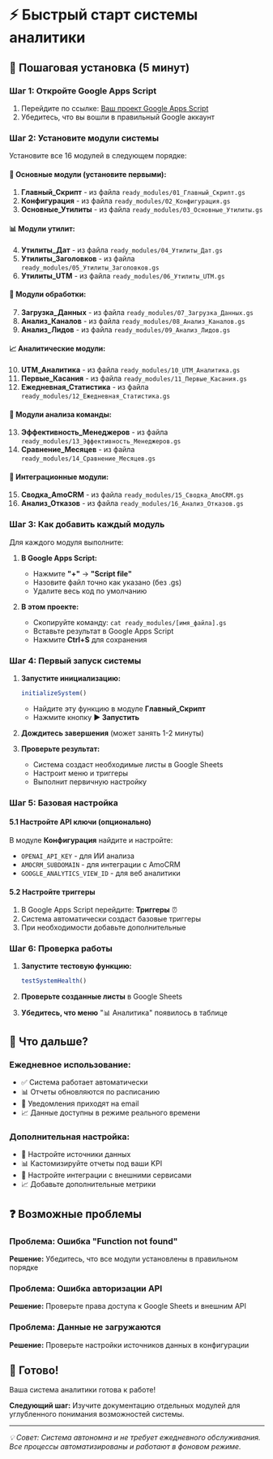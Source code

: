 # ⚡ Быстрый старт системы аналитики

## 🚀 Пошаговая установка (5 минут)

### Шаг 1: Откройте Google Apps Script
1. Перейдите по ссылке: [Ваш проект Google Apps Script](https://script.google.com/d/1u77EB0EuYkyO21LhwjVjLJOgHy_dyHZ7TL0rc8yAbbsuLRZG20l0vfUH/edit)
2. Убедитесь, что вы вошли в правильный Google аккаунт

### Шаг 2: Установите модули системы
Установите все 16 модулей в следующем порядке:

#### 🎯 Основные модули (установите первыми):
1. **Главный_Скрипт** - из файла `ready_modules/01_Главный_Скрипт.gs`
2. **Конфигурация** - из файла `ready_modules/02_Конфигурация.gs`
3. **Основные_Утилиты** - из файла `ready_modules/03_Основные_Утилиты.gs`

#### 📊 Модули утилит:
4. **Утилиты_Дат** - из файла `ready_modules/04_Утилиты_Дат.gs`
5. **Утилиты_Заголовков** - из файла `ready_modules/05_Утилиты_Заголовков.gs`
6. **Утилиты_UTM** - из файла `ready_modules/06_Утилиты_UTM.gs`

#### 🔄 Модули обработки:
7. **Загрузка_Данных** - из файла `ready_modules/07_Загрузка_Данных.gs`
8. **Анализ_Каналов** - из файла `ready_modules/08_Анализ_Каналов.gs`
9. **Анализ_Лидов** - из файла `ready_modules/09_Анализ_Лидов.gs`

#### 📈 Аналитические модули:
10. **UTM_Аналитика** - из файла `ready_modules/10_UTM_Аналитика.gs`
11. **Первые_Касания** - из файла `ready_modules/11_Первые_Касания.gs`
12. **Ежедневная_Статистика** - из файла `ready_modules/12_Ежедневная_Статистика.gs`

#### 👥 Модули анализа команды:
13. **Эффективность_Менеджеров** - из файла `ready_modules/13_Эффективность_Менеджеров.gs`
14. **Сравнение_Месяцев** - из файла `ready_modules/14_Сравнение_Месяцев.gs`

#### 💼 Интеграционные модули:
15. **Сводка_AmoCRM** - из файла `ready_modules/15_Сводка_AmoCRM.gs`
16. **Анализ_Отказов** - из файла `ready_modules/16_Анализ_Отказов.gs`

### Шаг 3: Как добавить каждый модуль
Для каждого модуля выполните:

1. **В Google Apps Script:**
   - Нажмите **"+"** → **"Script file"**
   - Назовите файл точно как указано (без .gs)
   - Удалите весь код по умолчанию

2. **В этом проекте:**
   - Скопируйте команду: `cat ready_modules/[имя_файла].gs`
   - Вставьте результат в Google Apps Script
   - Нажмите **Ctrl+S** для сохранения

### Шаг 4: Первый запуск системы

1. **Запустите инициализацию:**
   ```javascript
   initializeSystem()
   ```
   - Найдите эту функцию в модуле **Главный_Скрипт**
   - Нажмите кнопку **▶ Запустить**

2. **Дождитесь завершения** (может занять 1-2 минуты)

3. **Проверьте результат:**
   - Система создаст необходимые листы в Google Sheets
   - Настроит меню и триггеры
   - Выполнит первичную настройку

### Шаг 5: Базовая настройка

#### 5.1 Настройте API ключи (опционально)
В модуле **Конфигурация** найдите и настройте:
- `OPENAI_API_KEY` - для ИИ анализа
- `AMOCRM_SUBDOMAIN` - для интеграции с AmoCRM
- `GOOGLE_ANALYTICS_VIEW_ID` - для веб аналитики

#### 5.2 Настройте триггеры
1. В Google Apps Script перейдите: **Триггеры** ⏰
2. Система автоматически создаст базовые триггеры
3. При необходимости добавьте дополнительные

### Шаг 6: Проверка работы

1. **Запустите тестовую функцию:**
   ```javascript
   testSystemHealth()
   ```

2. **Проверьте созданные листы** в Google Sheets

3. **Убедитесь, что меню** "📊 Аналитика" появилось в таблице

## 🎯 Что дальше?

### Ежедневное использование:
- ✅ Система работает автоматически
- 📊 Отчеты обновляются по расписанию  
- 📱 Уведомления приходят на email
- 📈 Данные доступны в режиме реального времени

### Дополнительная настройка:
- 🔧 Настройте источники данных
- 📊 Кастомизируйте отчеты под ваши KPI
- 🔄 Настройте интеграции с внешними сервисами
- 📈 Добавьте дополнительные метрики

## ❓ Возможные проблемы

### Проблема: Ошибка "Function not found"
**Решение:** Убедитесь, что все модули установлены в правильном порядке

### Проблема: Ошибка авторизации API
**Решение:** Проверьте права доступа к Google Sheets и внешним API

### Проблема: Данные не загружаются
**Решение:** Проверьте настройки источников данных в конфигурации

## 🎉 Готово!

Ваша система аналитики готова к работе! 

**Следующий шаг:** Изучите документацию отдельных модулей для углубленного понимания возможностей системы.

---

*💡 Совет: Система автономна и не требует ежедневного обслуживания. Все процессы автоматизированы и работают в фоновом режиме.*

